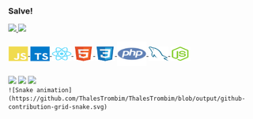 ### Salve!

<div>
  <a href="https://github.com/ThalesTrombim">
  <img height="180em" src="https://github-readme-stats.vercel.app/api?username=ThalesTrombim&show_icons=true&theme=synthwave&include_all_commits=true&count_private=true"/>
  <img height="180em" src="https://github-readme-stats.vercel.app/api/top-langs/?username=ThalesTrombim&layout=compact&langs_count=7&theme=synthwave"/>
</div>
<div style="display: inline_block"><br>
  <img align="center" alt="Thales-Js" height="30" width="40" src="https://raw.githubusercontent.com/devicons/devicon/master/icons/javascript/javascript-plain.svg">
  <img align="center" alt="Thales-Ts" height="30" width="40" src="https://raw.githubusercontent.com/devicons/devicon/master/icons/typescript/typescript-plain.svg">
  <img align="center" alt="Thales-React" height="30" width="40" src="https://raw.githubusercontent.com/devicons/devicon/master/icons/react/react-original.svg">
  <img align="center" alt="Thales-HTML" height="30" width="40" src="https://raw.githubusercontent.com/devicons/devicon/master/icons/html5/html5-original.svg">
  <img align="center" alt="Thales-CSS" height="30" width="40" src="https://raw.githubusercontent.com/devicons/devicon/master/icons/css3/css3-original.svg">
  <img align="center" alt="Thales-PHP" height="50" width="60" src="https://raw.githubusercontent.com/devicons/devicon/master/icons/php/php-plain.svg">
  <img align="center" alt="Thales-MYSQL" height="30" width="40" src="https://raw.githubusercontent.com/devicons/devicon/master/icons/mysql/mysql-original.svg">
  <img align="center" alt="Thales-NodeJS" height="30" width="40" src="https://raw.githubusercontent.com/devicons/devicon/master/icons/nodejs/nodejs-original.svg">
  
  <div style="margin-top: 20px">
  <a href="https://www.instagram.com/thalestrombim/" target="_blank"><img src="https://img.shields.io/badge/-Instagram-%23E4405F?style=for-the-badge&logo=instagram&logoColor=white" target="_blank"></a>
  <a href = "mailto:contato@rafaballerini.tech"><img src="https://img.shields.io/badge/-Gmail-%23333?style=for-the-badge&logo=gmail&logoColor=white" target="_blank"></a>
  <a href="https://www.linkedin.com/in/rafaella-ballerini-45875016a" target="_blank"><img src="https://img.shields.io/badge/-LinkedIn-%230077B5?style=for-the-badge&logo=linkedin&logoColor=white" target="_blank"></a>
 </div
    
    ![Snake animation](https://github.com/ThalesTrombim/ThalesTrombim/blob/output/github-contribution-grid-snake.svg)
</div>
